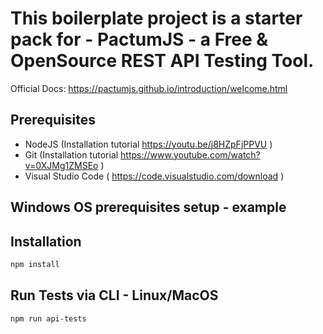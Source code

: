 # This boilerplate project is a starter pack for - PactumJS - a Free & OpenSource REST API Testing Tool.

Official Docs: https://pactumjs.github.io/introduction/welcome.html

## Prerequisites
- NodeJS (Installation tutorial https://youtu.be/j8HZpFjPPVU )
- Git (Installation tutorial https://www.youtube.com/watch?v=0XJMg1ZMSEo )
- Visual Studio Code ( https://code.visualstudio.com/download )

## Windows OS prerequisites setup - example

## Installation
```sh
npm install
```

## Run Tests via CLI - Linux/MacOS
```sh
npm run api-tests
```
